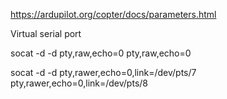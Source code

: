 https://ardupilot.org/copter/docs/parameters.html


Virtual serial port

socat -d -d pty,raw,echo=0 pty,raw,echo=0


socat -d -d pty,rawer,echo=0,link=/dev/pts/7 pty,rawer,echo=0,link=/dev/pts/8